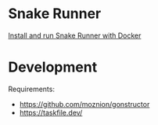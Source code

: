 # Snake Runner

[Install and run Snake Runner with Docker](https://snake-ci.com/docs/getting_started/setup-runner/)

# Development

Requirements:
* https://github.com/moznion/gonstructor
* https://taskfile.dev/
